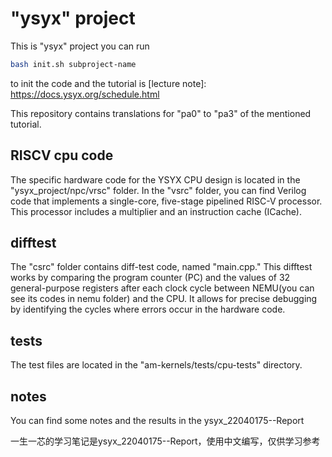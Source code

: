 # "ysyx" project
This is "ysyx" project
you can run 
```bash
bash init.sh subproject-name
```
to init the code and the tutorial is
[lecture note]: https://docs.ysyx.org/schedule.html

This repository contains translations for "pa0" to "pa3" of the mentioned tutorial. 
 
## RISCV cpu code
The specific hardware code for the YSYX CPU design is located in the "ysyx_project/npc/vrsc" folder.
In the "vsrc" folder, you can find Verilog code that implements a single-core, five-stage pipelined RISC-V processor. This processor includes a multiplier and an instruction cache (ICache). 
## difftest
The "csrc" folder contains diff-test code, named "main.cpp." This difftest works by comparing the program counter (PC) and the values of 32 general-purpose registers after each clock cycle between NEMU(you can see its codes in nemu folder) and the CPU. It allows for precise debugging by identifying the cycles where errors occur in the hardware code.
## tests 
The test files are located in the "am-kernels/tests/cpu-tests" directory.
## notes
You can find some notes and the results in the ysyx_22040175--Report 

一生一芯的学习笔记是ysyx_22040175--Report，使用中文编写，仅供学习参考
